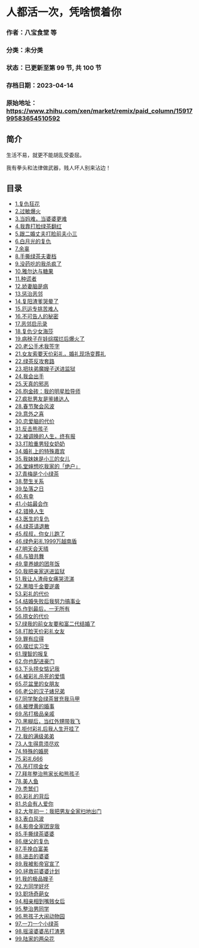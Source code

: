 # 人都活一次，凭啥惯着你

### 作者：八宝食堂 等

### 分类：未分类

### 状态：已更新至第 99 节, 共 100 节

### 存档日期：2023-04-14

### 原始地址：https://www.zhihu.com/xen/market/remix/paid_column/1591799583654510592


## 简介
生活不易，就更不能胡乱受委屈。


我有拳头和法律做武器，贱人坏人别来沾边！




## 目录
- [1.复仇狂花](1.复仇狂花.md)<!-- 2023-02-08 06:59 -->
- [2.过敏爆火](2.过敏爆火.md)<!-- 2023-02-08 06:59 -->
- [3.当妈难，当婆婆更难](3.当妈难，当婆婆更难.md)<!-- 2023-02-08 06:59 -->
- [4.我靠打脸绿茶翻红](4.我靠打脸绿茶翻红.md)<!-- 2023-02-08 06:59 -->
- [5.跟二婚丈夫打脸前夫小三](5.跟二婚丈夫打脸前夫小三.md)<!-- 2023-02-08 06:59 -->
- [6.白月光的复仇](6.白月光的复仇.md)<!-- 2023-02-08 06:59 -->
- [7.余辜](7.余辜.md)<!-- 2023-02-08 06:59 -->
- [8.手撕绿茶夫妻档](8.手撕绿茶夫妻档.md)<!-- 2023-02-08 06:59 -->
- [9.没药吃的我杀疯了](9.没药吃的我杀疯了.md)<!-- 2023-02-15 06:38 -->
- [10.雅尔达与糖果](10.雅尔达与糖果.md)<!-- 2023-02-08 06:59 -->
- [11.种谎者](11.种谎者.md)<!-- 2023-02-08 06:59 -->
- [12.娇妻脑是病](12.娇妻脑是病.md)<!-- 2023-02-08 06:59 -->
- [13.惩治恶邻](13.惩治恶邻.md)<!-- 2023-02-08 06:59 -->
- [14.复阳渣爹哭晕了](14.复阳渣爹哭晕了.md)<!-- 2023-02-08 06:59 -->
- [15.厄运专挑苦难人](15.厄运专挑苦难人.md)<!-- 2023-02-08 06:59 -->
- [16.不可告人的秘密](16.不可告人的秘密.md)<!-- 2023-02-08 06:59 -->
- [17.恶邻启示录](17.恶邻启示录.md)<!-- 2023-02-08 06:59 -->
- [18.复仇少女海莎](18.复仇少女海莎.md)<!-- 2023-02-08 06:59 -->
- [19.病秧子在娃综摆烂后爆火了](19.病秧子在娃综摆烂后爆火了.md)<!-- 2023-02-08 06:59 -->
- [20.老公手术我签字](20.老公手术我签字.md)<!-- 2023-02-08 06:59 -->
- [21.女友索要天价彩礼，婚礼现场变葬礼](21.女友索要天价彩礼，婚礼现场变葬礼.md)<!-- 2023-02-08 06:59 -->
- [22.绿茶反攻套路](22.绿茶反攻套路.md)<!-- 2023-02-08 06:59 -->
- [23.把扶弟魔嫂子送进监狱](23.把扶弟魔嫂子送进监狱.md)<!-- 2023-02-08 06:59 -->
- [24.我会出手](24.我会出手.md)<!-- 2023-02-08 06:59 -->
- [25.天真的邪恶](25.天真的邪恶.md)<!-- 2023-02-08 06:59 -->
- [26.抱金砖：我的明星脸导师](26.抱金砖：我的明星脸导师.md)<!-- 2023-02-15 06:42 -->
- [27.疯批男友是鉴婊达人](27.疯批男友是鉴婊达人.md)<!-- 2023-02-08 06:59 -->
- [28.春节聚会风波](28.春节聚会风波.md)<!-- 2023-02-08 06:59 -->
- [29.意外之喜](29.意外之喜.md)<!-- 2023-02-08 06:59 -->
- [30.恋爱脑的代价](30.恋爱脑的代价.md)<!-- 2023-02-08 06:59 -->
- [31.反击熊孩子](31.反击熊孩子.md)<!-- 2023-02-08 06:59 -->
- [32.被调换的人生，终有报](32.被调换的人生，终有报.md)<!-- 2023-02-08 06:59 -->
- [33.打脸重男轻女奶奶](33.打脸重男轻女奶奶.md)<!-- 2023-02-08 06:59 -->
- [34.婚礼上的特殊嘉宾](34.婚礼上的特殊嘉宾.md)<!-- 2023-02-08 06:59 -->
- [35.我妹妹是小三的女儿](35.我妹妹是小三的女儿.md)<!-- 2023-02-08 06:59 -->
- [36.堂婶想吃我家的「绝户」](36.堂婶想吃我家的「绝户」.md)<!-- 2023-02-08 06:59 -->
- [37.青梅是个小绿茶](37.青梅是个小绿茶.md)<!-- 2023-02-08 06:59 -->
- [38.赘生关系](38.赘生关系.md)<!-- 2023-02-08 06:59 -->
- [39.坠落之日](39.坠落之日.md)<!-- 2023-02-08 06:59 -->
- [40.有幸](40.有幸.md)<!-- 2023-02-08 06:59 -->
- [41.小姑最会作](41.小姑最会作.md)<!-- 2023-02-08 06:59 -->
- [42.错换人生](42.错换人生.md)<!-- 2023-02-08 06:59 -->
- [43.医生的复仇](43.医生的复仇.md)<!-- 2023-02-17 03:35 -->
- [44.绿茶请退散](44.绿茶请退散.md)<!-- 2023-02-08 06:59 -->
- [45.叔叔，你女儿跑了](45.叔叔，你女儿跑了.md)<!-- 2023-02-08 06:59 -->
- [46.绿色彩礼1999万越南盾](46.绿色彩礼1999万越南盾.md)<!-- 2023-02-08 06:59 -->
- [47.明天会天晴](47.明天会天晴.md)<!-- 2023-02-08 06:59 -->
- [48.与狼共舞](48.与狼共舞.md)<!-- 2023-02-08 06:59 -->
- [49.童养媳的团年饭](49.童养媳的团年饭.md)<!-- 2023-02-08 06:59 -->
- [50.我把亲家送进监狱](50.我把亲家送进监狱.md)<!-- 2023-02-27 02:58 -->
- [51.我让人渣母女痛哭流涕](51.我让人渣母女痛哭流涕.md)<!-- 2023-02-08 06:59 -->
- [52.黑暗千金要逆袭](52.黑暗千金要逆袭.md)<!-- 2023-02-08 06:59 -->
- [53.彩礼的代价](53.彩礼的代价.md)<!-- 2023-02-08 06:59 -->
- [54.结婚失败后我努力搞事业](54.结婚失败后我努力搞事业.md)<!-- 2023-02-08 06:59 -->
- [55.作到最后，一无所有](55.作到最后，一无所有.md)<!-- 2023-02-08 06:59 -->
- [56.捞女的代价](56.捞女的代价.md)<!-- 2023-02-08 06:59 -->
- [57.绿我的前女友要和富二代结婚了](57.绿我的前女友要和富二代结婚了.md)<!-- 2023-02-08 06:59 -->
- [58.打脸天价彩礼女友](58.打脸天价彩礼女友.md)<!-- 2023-02-08 06:59 -->
- [59.罪有应得](59.罪有应得.md)<!-- 2023-02-09 03:19 -->
- [60.摆烂实习生](60.摆烂实习生.md)<!-- 2023-02-09 03:19 -->
- [61.理智的报复](61.理智的报复.md)<!-- 2023-02-09 03:19 -->
- [62.你也配进豪门](62.你也配进豪门.md)<!-- 2023-02-09 03:19 -->
- [63.下头捞女惦记我](63.下头捞女惦记我.md)<!-- 2023-02-09 03:19 -->
- [64.被彩礼杀死的爱情](64.被彩礼杀死的爱情.md)<!-- 2023-02-09 03:19 -->
- [65.花盆里的女朋友](65.花盆里的女朋友.md)<!-- 2023-02-09 03:19 -->
- [66.老公的汉子婊兄弟](66.老公的汉子婊兄弟.md)<!-- 2023-02-09 03:19 -->
- [67.同学聚会绿茶冒充我马甲](67.同学聚会绿茶冒充我马甲.md)<!-- 2023-02-09 03:19 -->
- [68.被搅黄的婚事](68.被搅黄的婚事.md)<!-- 2023-02-09 03:19 -->
- [69.吊打极品亲戚](69.吊打极品亲戚.md)<!-- 2023-02-09 03:19 -->
- [70.黑糊后，当红外甥带我飞](70.黑糊后，当红外甥带我飞.md)<!-- 2023-02-09 03:19 -->
- [71.拒付彩礼后我人生开挂了](71.拒付彩礼后我人生开挂了.md)<!-- 2023-02-09 03:19 -->
- [72.我的满级弟弟](72.我的满级弟弟.md)<!-- 2023-02-09 03:19 -->
- [73.人生得意须尽欢](73.人生得意须尽欢.md)<!-- 2023-02-09 03:19 -->
- [74.特殊的婚房](74.特殊的婚房.md)<!-- 2023-02-09 03:19 -->
- [75.彩礼666](75.彩礼666.md)<!-- 2023-02-09 03:19 -->
- [76.吊打捞金女](76.吊打捞金女.md)<!-- 2023-02-09 03:19 -->
- [77.拜年整治熊家长和熊孩子](77.拜年整治熊家长和熊孩子.md)<!-- 2023-02-09 03:19 -->
- [78.美人鱼](78.美人鱼.md)<!-- 2023-02-10 03:47 -->
- [79.秃鹫们](79.秃鹫们.md)<!-- 2023-02-15 09:18 -->
- [80.彩礼的背后](80.彩礼的背后.md)<!-- 2023-02-13 09:47 -->
- [81.总会有人爱你](81.总会有人爱你.md)<!-- 2023-02-13 10:10 -->
- [82.大年初一：我把男友全家扫地出门](82.大年初一：我把男友全家扫地出门.md)<!-- 2023-02-13 10:10 -->
- [83.表白风波](83.表白风波.md)<!-- 2023-02-13 10:34 -->
- [84.影帝全家团宠我](84.影帝全家团宠我.md)<!-- 2023-02-13 11:12 -->
- [85.手撕绿茶婆婆](85.手撕绿茶婆婆.md)<!-- 2023-02-14 06:12 -->
- [86.继父的复仇](86.继父的复仇.md)<!-- 2023-02-14 06:58 -->
- [87.手挽白富美](87.手挽白富美.md)<!-- 2023-02-14 10:24 -->
- [88.进击的婆婆](88.进击的婆婆.md)<!-- 2023-02-15 07:20 -->
- [89.我被影帝官宣了](89.我被影帝官宣了.md)<!-- 2023-02-15 08:01 -->
- [90.拯救前婆婆计划](90.拯救前婆婆计划.md)<!-- 2023-02-16 05:50 -->
- [91.我的极品嫂子](91.我的极品嫂子.md)<!-- 2023-02-16 06:22 -->
- [92.方同学好坏](92.方同学好坏.md)<!-- 2023-02-16 07:41 -->
- [93.职场奇葩女](93.职场奇葩女.md)<!-- 2023-02-16 09:00 -->
- [94.相亲相到嘴贱女后](94.相亲相到嘴贱女后.md)<!-- 2023-02-16 10:23 -->
- [95.整治男同学](95.整治男同学.md)<!-- 2023-02-16 11:13 -->
- [96.熊孩子大闹动物园](96.熊孩子大闹动物园.md)<!-- 2023-02-17 07:08 -->
- [97.一刀一个小绿茶](97.一刀一个小绿茶.md)<!-- 2023-02-20 11:15 -->
- [98.摇滚婆婆吊打渣男](98.摇滚婆婆吊打渣男.md)<!-- 2023-02-21 11:11 -->
- [99.陆家的两朵花](99.陆家的两朵花.md)<!-- 2023-02-23 03:58 -->